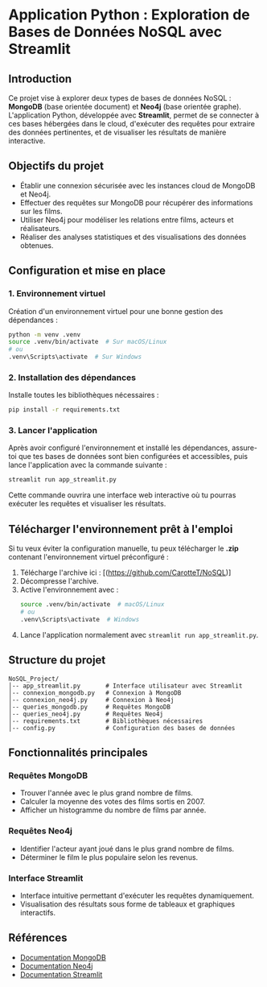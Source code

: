 # Application Python : Exploration de Bases de Données NoSQL avec Streamlit

## Introduction
Ce projet vise à explorer deux types de bases de données NoSQL : **MongoDB** (base orientée document) et **Neo4j** (base orientée graphe). L'application Python, développée avec **Streamlit**, permet de se connecter à ces bases hébergées dans le cloud, d'exécuter des requêtes pour extraire des données pertinentes, et de visualiser les résultats de manière interactive.

## Objectifs du projet
- Établir une connexion sécurisée avec les instances cloud de MongoDB et Neo4j.
- Effectuer des requêtes sur MongoDB pour récupérer des informations sur les films.
- Utiliser Neo4j pour modéliser les relations entre films, acteurs et réalisateurs.
- Réaliser des analyses statistiques et des visualisations des données obtenues.

## Configuration et mise en place

### 1. Environnement virtuel
Création d'un environnement virtuel pour une bonne gestion des dépendances :
```bash
python -m venv .venv
source .venv/bin/activate  # Sur macOS/Linux
# ou
.venv\Scripts\activate  # Sur Windows
```

### 2. Installation des dépendances
Installe toutes les bibliothèques nécessaires :
```bash
pip install -r requirements.txt
```

### 3. Lancer l'application 
Après avoir configuré l'environnement et installé les dépendances, assure-toi que tes bases de données sont bien configurées et accessibles, puis lance l'application avec la commande suivante :
```bash
streamlit run app_streamlit.py
```
Cette commande ouvrira une interface web interactive où tu pourras exécuter les requêtes et visualiser les résultats.

## Télécharger l'environnement prêt à l'emploi
Si tu veux éviter la configuration manuelle, tu peux télécharger le **.zip** contenant l'environnement virtuel préconfiguré :
1. Télécharge l'archive ici : [(https://github.com/CarotteT/NoSQL)]
2. Décompresse l'archive.
3. Active l'environnement avec :
   ```bash
   source .venv/bin/activate  # macOS/Linux
   # ou
   .venv\Scripts\activate  # Windows
   ```
4. Lance l'application normalement avec `streamlit run app_streamlit.py`.

## Structure du projet
```
NoSQL_Project/
│-- app_streamlit.py       # Interface utilisateur avec Streamlit
│-- connexion_mongodb.py   # Connexion à MongoDB
│-- connexion_neo4j.py     # Connexion à Neo4j
│-- queries_mongodb.py     # Requêtes MongoDB
│-- queries_neo4j.py       # Requêtes Neo4j
│-- requirements.txt       # Bibliothèques nécessaires
│-- config.py              # Configuration des bases de données
```

## Fonctionnalités principales
### Requêtes MongoDB
- Trouver l'année avec le plus grand nombre de films.
- Calculer la moyenne des votes des films sortis en 2007.
- Afficher un histogramme du nombre de films par année.

### Requêtes Neo4j
- Identifier l'acteur ayant joué dans le plus grand nombre de films.
- Déterminer le film le plus populaire selon les revenus.

### Interface Streamlit
- Interface intuitive permettant d'exécuter les requêtes dynamiquement.
- Visualisation des résultats sous forme de tableaux et graphiques interactifs.

## Références
- [Documentation MongoDB](https://www.mongodb.com/docs/)
- [Documentation Neo4j](https://neo4j.com/docs/)
- [Documentation Streamlit](https://docs.streamlit.io/)

